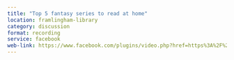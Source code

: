 ```yaml
---
title: "Top 5 fantasy series to read at home"
location: framlingham-library
category: discussion
format: recording
service: facebook
web-link: https://www.facebook.com/plugins/video.php?href=https%3A%2F%2Fwww.facebook.com%2FFramlinghamlibrary%2Fvideos%2F1111178515912309%2F&show_text=0&width=560
---
```

